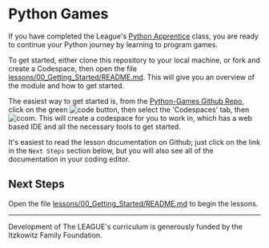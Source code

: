 # Python Games

If you have completed the League's [Python Apprentice](
https://python-apprentice.jointheleague.org/) class, you are ready to continue
your Python journey by learning to program games. 

To get started, either clone this repository to your local machine, or fork and
create a Codespace, then open the file
[lessons/00_Getting_Started/README.md](lessons/00_Getting_Started/README.md).
This will give you an overview of the module and how to get started.

The easiest way to get started is, from the [Python-Games Github Repo](https://github.com/league-curriculum/Python-Games), click on the green
![code](https://images.jointheleague.org/github/code_button_sm.png) button, then
select the 'Codespaces' tab, then
![ccom](https://images.jointheleague.org/github/create_codespace_sm.png). This
will create a codespace for you to work in, which has a web based IDE and all
the necessary tools to get started.

It's easiest to read the lesson documentation on Github; just click on the link
in the `Next Steps` section below, but you will also see all of the
documentation in your coding editor. 


## Next Steps

Open the file
[lessons/00_Getting_Started/README.md](lessons/00_Getting_Started/README.md) to
begin the lessons. 

-------------------

Development of The LEAGUE's curriculum is generously funded by the Itzkowitz Family Foundation. 

